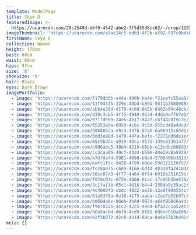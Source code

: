 ```yaml
---
template: ModelPage
title: Skye D
featuredImage: >-
  https://ucarecdn.com/29c2549d-b6f9-4542-abe2-7f5d35d8cc62/-/crop/1183x861/0,377/-/preview/
imageThumbnail: 'https://ucarecdn.com/a9ac24c5-edb3-4f2b-af92-587c0bda86a9/'
firstName: Skye D
collection: Women
height: 170cm
bust: 68cm
waist: 68cm
hips: 97cm
size: '8'
shoeSize: '9'
hair: Black
eyes: Dark Brown
imagePortfolio:
  - image: 'https://ucarecdn.com/f178db5b-e44a-400b-ba4e-f21eefc55aa9/'
  - image: 'https://ucarecdn.com/13f94535-329e-48bd-b89d-5611b2688908/'
  - image: 'https://ucarecdn.com/abb4e39d-d170-4c0d-9e5b-8403b84c48cb/'
  - image: 'https://ucarecdn.com/839c3cb5-4ff5-4940-9534-4dda0a7707e2/'
  - image: 'https://ucarecdn.com/9717d699-24e6-4b17-84af-cbf44c8f0c3c/'
  - image: 'https://ucarecdn.com/05353a9a-0950-4c6c-9c5d-555cd48a49cd/'
  - image: 'https://ucarecdn.com/98b8052a-e8c3-4376-87a5-6a00913c65d1/'
  - image: 'https://ucarecdn.com/6dd3e08d-1470-447a-befe-f2271dd6de1e/'
  - image: 'https://ucarecdn.com/05c5bddc-a919-40cc-9175-339a513b1477/'
  - image: 'https://ucarecdn.com/c006abc5-38d4-421b-b8bb-e13cdbc008d3/'
  - image: 'https://ucarecdn.com/cc3caa05-49cf-43d4-b596-d4e29c8a5939/'
  - image: 'https://ucarecdn.com/a7dfda74-5981-4098-b0e9-5708406b3813/'
  - image: 'https://ucarecdn.com/eafc1fdc-9428-4799-b88e-59d122126f57/'
  - image: 'https://ucarecdn.com/fcc8a075-c689-4166-bd1d-48330fa24183/'
  - image: 'https://ucarecdn.com/58cc67a3-4f77-4a64-8f34-b918e251615c/'
  - image: 'https://ucarecdn.com/f078c07c-075b-4808-8cac-17c95b5be576/'
  - image: 'https://ucarecdn.com/3c1faf3b-05c1-4d16-b4a4-258db9c35ac2/'
  - image: 'https://ucarecdn.com/4c4009f3-cbdc-4822-ae26-12a9f998554c/'
  - image: 'https://ucarecdn.com/61a5335a-0a18-4175-aaba-c2ee7d52b97c/'
  - image: 'https://ucarecdn.com/b060da0c-00eb-4b9d-987d-a64f95866a4d/'
  - image: 'https://ucarecdn.com/f9070326-acc2-42c5-a90a-6fa32c1a52ec/'
  - image: 'https://ucarecdn.com/98a5acbd-dbf0-4cd5-8f81-698ee010a860/'
  - image: 'https://ucarecdn.com/02f5b072-d2c0-431d-89ca-0a6e57b3b491/'
meta: {}
---
```


